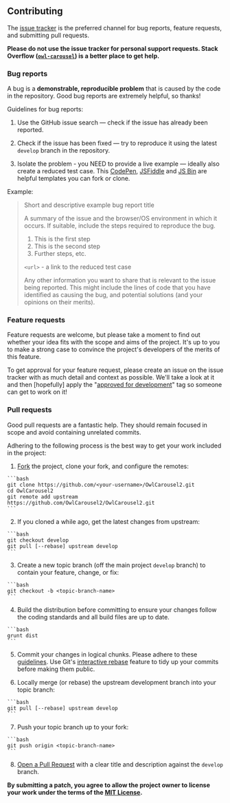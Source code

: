 ## Contributing

The [issue tracker](https://github.com/OwlCarousel2/OwlCarousel2/issues) is the preferred channel for bug reports, feature requests, and submitting pull requests.

**Please do not use the issue tracker for personal support requests. Stack Overflow ([`owl-carousel`](https://stackoverflow.com/questions/tagged/owl-carousel)) is a better place to get help.**

### Bug reports

A bug is a **demonstrable, reproducible problem** that is caused by the code in the repository. Good bug reports are extremely helpful, so thanks!

Guidelines for bug reports:

  1. Use the GitHub issue search — check if the issue has already been reported.

  2. Check if the issue has been fixed — try to reproduce it using the latest `develop` branch in the repository.

  3. Isolate the problem - you NEED to provide a live example — ideally also create a reduced test case. This [CodePen](https://codepen.io/anon/pen/prvbMp), [JSFiddle](https://jsfiddle.net/h8x8bvn9/2/) and [JS Bin](https://jsbin.com/bojonaceve/2/edit?php,js,output) are helpful templates you can fork or clone.
  
Example:

> Short and descriptive example bug report title
>
> A summary of the issue and the browser/OS environment in which it occurs. If suitable, include the steps required to reproduce the bug.
>
>   1. This is the first step
>   2. This is the second step
>   3. Further steps, etc.
>
> `<url>` - a link to the reduced test case
>
> Any other information you want to share that is relevant to the issue being reported. This might include the lines of code that you have identified as causing the bug, and potential solutions (and your opinions on their merits).

### Feature requests

Feature requests are welcome, but please take a moment to find out whether your idea fits with the scope and aims of the project. It's up to you to make a strong case to convince the project's developers of the merits of this feature.

To get approval for your feature request, please create an issue on the issue tracker with as much detail and context as possible. We'll take a look at it and then [hopefully] apply the "[approved for development](https://github.com/OwlCarousel2/OwlCarousel2/labels/approved%20for%20development)" tag so someone can get to work on it!

### Pull requests

Good pull requests are a fantastic help. They should remain focused in scope and avoid containing unrelated commits.

Adhering to the following process is the best way to get your work included in the project:

  1. [Fork](https://help.github.com/fork-a-repo/) the project, clone your fork, and configure the remotes:

    ```bash
    git clone https://github.com/<your-username>/OwlCarousel2.git
    cd OwlCarousel2
    git remote add upstream https://github.com/OwlCarousel2/OwlCarousel2.git
    ```

  2. If you cloned a while ago, get the latest changes from upstream:

    ```bash
    git checkout develop
    git pull [--rebase] upstream develop
    ```

  3. Create a new topic branch (off the main project `develop` branch) to contain your feature, change, or fix:

    ```bash
    git checkout -b <topic-branch-name>
    ```

  4. Build the distribution before committing to ensure your changes follow the coding standards and all build files are up to date.

    ```bash
    grunt dist
    ```

  5. Commit your changes in logical chunks. Please adhere to these [guidelines](http://tbaggery.com/2008/04/19/a-note-about-git-commit-messages.php). Use Git's [interactive rebase](https://help.github.com/articles/interactive-rebase) feature to tidy up your commits before making them public.

  6. Locally merge (or rebase) the upstream development branch into your topic branch:

    ```bash
    git pull [--rebase] upstream develop
    ```

  7. Push your topic branch up to your fork:

    ```bash
    git push origin <topic-branch-name>
    ```

  8. [Open a Pull Request](https://help.github.com/articles/using-pull-requests/) with a clear title and description against the `develop` branch.

**By submitting a patch, you agree to allow the project owner to license your work under the terms of the [MIT License](LICENSE).**
